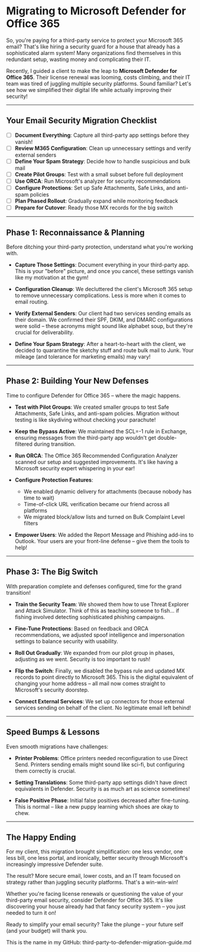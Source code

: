 # Migrating to Microsoft Defender for Office 365

So, you're paying for a third-party service to protect your Microsoft 365 email? That's like hiring a security guard for a house that already has a sophisticated alarm system! Many organizations find themselves in this redundant setup, wasting money and complicating their IT.

Recently, I guided a client to make the leap to **Microsoft Defender for Office 365**. Their license renewal was looming, costs climbing, and their IT team was tired of juggling multiple security platforms. Sound familiar? Let's see how we simplified their digital life while actually improving their security!

---

## Your Email Security Migration Checklist

- [ ] **Document Everything**: Capture all third-party app settings before they vanish!
- [ ] **Review M365 Configuration**: Clean up unnecessary settings and verify external senders
- [ ] **Define Your Spam Strategy**: Decide how to handle suspicious and bulk mail
- [ ] **Create Pilot Groups**: Test with a small subset before full deployment
- [ ] **Use ORCA**: Run Microsoft's analyzer for security recommendations
- [ ] **Configure Protections**: Set up Safe Attachments, Safe Links, and anti-spam policies
- [ ] **Plan Phased Rollout**: Gradually expand while monitoring feedback
- [ ] **Prepare for Cutover**: Ready those MX records for the big switch

---

## Phase 1: Reconnaissance & Planning

Before ditching your third-party protection, understand what you're working with.

- **Capture Those Settings**: Document everything in your third-party app. This is your "before" picture, and once you cancel, these settings vanish like my motivation at the gym!

- **Configuration Cleanup**: We decluttered the client's Microsoft 365 setup to remove unnecessary complications. Less is more when it comes to email routing.

- **Verify External Senders**: Our client had two services sending emails as their domain. We confirmed their SPF, DKIM, and DMARC configurations were solid – these acronyms might sound like alphabet soup, but they're crucial for deliverability.

- **Define Your Spam Strategy**: After a heart-to-heart with the client, we decided to quarantine the sketchy stuff and route bulk mail to Junk. Your mileage (and tolerance for marketing emails) may vary!

---

## Phase 2: Building Your New Defenses

Time to configure Defender for Office 365 – where the magic happens.

- **Test with Pilot Groups**: We created smaller groups to test Safe Attachments, Safe Links, and anti-spam policies. Migration without testing is like skydiving without checking your parachute!

- **Keep the Bypass Active**: We maintained the SCL=-1 rule in Exchange, ensuring messages from the third-party app wouldn't get double-filtered during transition.

- **Run ORCA**: The Office 365 Recommended Configuration Analyzer scanned our setup and suggested improvements. It's like having a Microsoft security expert whispering in your ear!

- **Configure Protection Features**:
  - We enabled dynamic delivery for attachments (because nobody has time to wait) 
  - Time-of-click URL verification became our friend across all platforms
  - We migrated block/allow lists and turned on Bulk Complaint Level filters

- **Empower Users**: We added the Report Message and Phishing add-ins to Outlook. Your users are your front-line defense – give them the tools to help!

---

## Phase 3: The Big Switch

With preparation complete and defenses configured, time for the grand transition!

- **Train the Security Team**: We showed them how to use Threat Explorer and Attack Simulator. Think of this as teaching someone to fish... if fishing involved detecting sophisticated phishing campaigns.

- **Fine-Tune Protections**: Based on feedback and ORCA recommendations, we adjusted spoof intelligence and impersonation settings to balance security with usability.

- **Roll Out Gradually**: We expanded from our pilot group in phases, adjusting as we went. Security is too important to rush!

- **Flip the Switch**: Finally, we disabled the bypass rule and updated MX records to point directly to Microsoft 365. This is the digital equivalent of changing your home address – all mail now comes straight to Microsoft's security doorstep.

- **Connect External Services**: We set up connectors for those external services sending on behalf of the client. No legitimate email left behind!

---

## Speed Bumps & Lessons

Even smooth migrations have challenges:

- **Printer Problems**: Office printers needed reconfiguration to use Direct Send. Printers sending emails might sound like sci-fi, but configuring them correctly is crucial.

- **Setting Translations**: Some third-party app settings didn't have direct equivalents in Defender. Security is as much art as science sometimes!

- **False Positive Phase**: Initial false positives decreased after fine-tuning. This is normal – like a new puppy learning which shoes are okay to chew.

---

## The Happy Ending

For my client, this migration brought simplification: one less vendor, one less bill, one less portal, and ironically, better security through Microsoft's increasingly impressive Defender suite.

The result? More secure email, lower costs, and an IT team focused on strategy rather than juggling security platforms. That's a win-win-win!

Whether you're facing license renewals or questioning the value of your third-party email security, consider Defender for Office 365. It's like discovering your house already had that fancy security system – you just needed to turn it on!

Ready to simplify your email security? Take the plunge – your future self (and your budget) will thank you.

This is the name in my GitHub: third-party-to-defender-migration-guide.md
